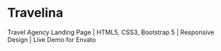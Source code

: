 # Travelina
Travel Agency Landing Page | HTML5, CSS3, Bootstrap 5 | Responsive Design | Live Demo for Envato
